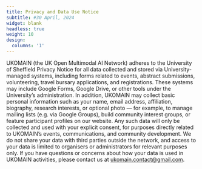 ```yaml
---
title: Privacy and Data Use Notice
subtitle: #30 April, 2024
widget: blank
headless: true
weight: 10
design:
  columns: '1'
---
```



UKOMAIN (the UK Open Multimodal AI Network) adheres to the University of Sheffield Privacy Notice for all data collected and stored via University-managed systems, including forms related to events, abstract submissions, volunteering, travel bursary applications, and registrations. These systems may include Google Forms, Google Drive, or other tools under the University’s administration.
In addition, UKOMAIN may collect basic personal information such as your name, email address, affiliation, biography, research interests, or optional photo — for example, to manage mailing lists (e.g. via Google Groups), build community interest groups, or feature participant profiles on our website. Any such data will only be collected and used with your explicit consent, for purposes directly related to UKOMAIN’s events, communications, and community development.
We do not share your data with third parties outside the network, and access to your data is limited to organisers or administrators for relevant purposes only.
If you have questions or concerns about how your data is used in UKOMAIN activities, please contact us at ukomain.contact@gmail.com.




